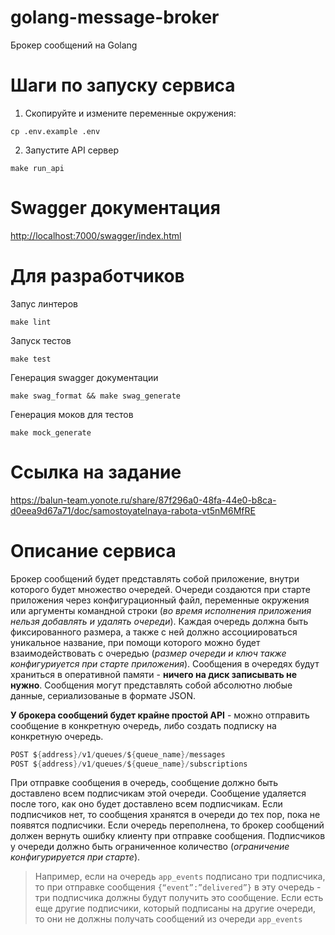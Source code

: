 # golang-message-broker

Брокер сообщений на Golang

# Шаги по запуску сервиса
1. Скопируйте и измените переменные окружения:
```
cp .env.example .env
```
2. Запустите API сервер
```
make run_api
```

# Swagger документация

[http://localhost:7000/swagger/index.html](http://localhost:7000/swagger/index.html)


# Для разработчиков
Запус линтеров
```
make lint
```
Запуск тестов
```
make test
```
Генерация swagger документации
```
make swag_format && make swag_generate
```
Генерация моков для тестов
```
make mock_generate
```

# Ссылка на задание
https://balun-team.yonote.ru/share/87f296a0-48fa-44e0-b8ca-d0eea9d67a71/doc/samostoyatelnaya-rabota-vt5nM6MfRE

# Описание сервиса

Брокер сообщений будет представлять собой приложение, внутри которого будет множество очередей. Очереди создаются при старте приложения через конфигурационный файл, переменные окружения или аргументы командной строки (*во время исполнения приложения нельзя добавлять и удалять очереди*). Каждая очередь должна быть фиксированного размера, а также с ней должно ассоциироваться уникальное название, при помощи которого можно будет взаимодействовать с очередью (*размер очереди и ключ также конфигуриуется при старте приложения*). Сообщения в очередях будут храниться в оперативной памяти - **ничего на диск записывать не нужно**. Сообщения могут представлять собой абсолютно любые данные, сериализованые в формате JSON.

__У брокера сообщений будет крайне простой API__ - можно отправить сообщение в конкретную очередь, либо создать подписку на конкретную очередь.

```go
POST ${address}/v1/queues/${queue_name}/messages
POST ${address}/v1/queues/${queue_name}/subscriptions
```

При отправке сообщения в очередь, сообщение должно быть доставлено всем подписчикам этой очереди. Сообщение удаляется после того, как оно будет доставлено всем подписчикам. Если подписчиков нет, то сообщения хранятся в очереди до тех пор, пока не появятся подписчики. Если очередь переполнена, то брокер сообщений должен вернуть ошибку клиенту при отправке сообщения. Подписчиков у очереди должно быть ограниченное количество (*ограничение конфигурируется при старте*).


> Например, если на очередь `app_events` подписано три подписчика, то при отправке сообщения `{“event”:”delivered”}` в эту очередь - три подписчика должны будут получить это сообщение. Если есть еще другие подписчики, который подписаны на другие очереди, то они не должны получать сообщений из очереди `app_events`